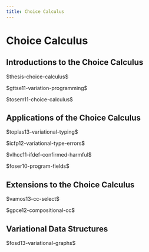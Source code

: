 ```yaml
---
title: Choice Calculus
---
```


# Choice Calculus


## Introductions to the Choice Calculus

\$thesis-choice-calculus\$

\$gttse11-variation-programming\$

\$tosem11-choice-calculus\$


## Applications of the Choice Calculus

\$toplas13-variational-typing\$

\$icfp12-variational-type-errors\$

\$vlhcc11-ifdef-confirmed-harmful\$

\$foser10-program-fields\$


## Extensions to the Choice Calculus

\$vamos13-cc-select\$

\$gpce12-compositional-cc\$


## Variational Data Structures

\$fosd13-variational-graphs\$

